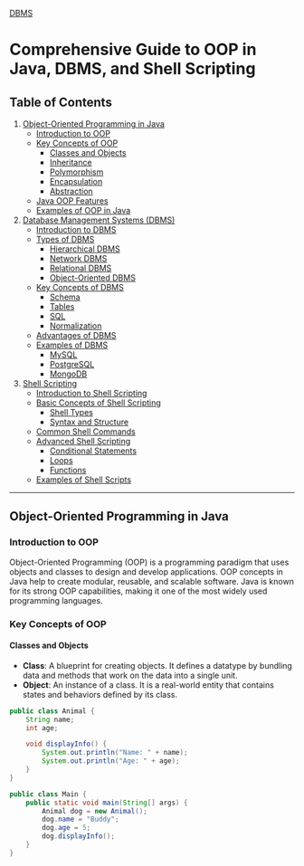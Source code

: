 [DBMS](DBMS/README.md)

# Comprehensive Guide to OOP in Java, DBMS, and Shell Scripting

## Table of Contents
1. [Object-Oriented Programming in Java](#object-oriented-programming-in-java)
    - [Introduction to OOP](#introduction-to-oop)
    - [Key Concepts of OOP](#key-concepts-of-oop)
        - [Classes and Objects](#classes-and-objects)
        - [Inheritance](#inheritance)
        - [Polymorphism](#polymorphism)
        - [Encapsulation](#encapsulation)
        - [Abstraction](#abstraction)
    - [Java OOP Features](#java-oop-features)
    - [Examples of OOP in Java](#examples-of-oop-in-java)
2. [Database Management Systems (DBMS)](#database-management-systems-dbms)
    - [Introduction to DBMS](#introduction-to-dbms)
    - [Types of DBMS](#types-of-dbms)
        - [Hierarchical DBMS](#hierarchical-dbms)
        - [Network DBMS](#network-dbms)
        - [Relational DBMS](#relational-dbms)
        - [Object-Oriented DBMS](#object-oriented-dbms)
    - [Key Concepts of DBMS](#key-concepts-of-dbms)
        - [Schema](#schema)
        - [Tables](#tables)
        - [SQL](#sql)
        - [Normalization](#normalization)
    - [Advantages of DBMS](#advantages-of-dbms)
    - [Examples of DBMS](#examples-of-dbms)
        - [MySQL](#mysql)
        - [PostgreSQL](#postgresql)
        - [MongoDB](#mongodb)
3. [Shell Scripting](#shell-scripting)
    - [Introduction to Shell Scripting](#introduction-to-shell-scripting)
    - [Basic Concepts of Shell Scripting](#basic-concepts-of-shell-scripting)
        - [Shell Types](#shell-types)
        - [Syntax and Structure](#syntax-and-structure)
    - [Common Shell Commands](#common-shell-commands)
    - [Advanced Shell Scripting](#advanced-shell-scripting)
        - [Conditional Statements](#conditional-statements)
        - [Loops](#loops)
        - [Functions](#functions)
    - [Examples of Shell Scripts](#examples-of-shell-scripts)

---

## Object-Oriented Programming in Java

### Introduction to OOP

Object-Oriented Programming (OOP) is a programming paradigm that uses objects and classes to design and develop applications. OOP concepts in Java help to create modular, reusable, and scalable software. Java is known for its strong OOP capabilities, making it one of the most widely used programming languages.

### Key Concepts of OOP

#### Classes and Objects

- **Class**: A blueprint for creating objects. It defines a datatype by bundling data and methods that work on the data into a single unit.
- **Object**: An instance of a class. It is a real-world entity that contains states and behaviors defined by its class.

```java
public class Animal {
    String name;
    int age;

    void displayInfo() {
        System.out.println("Name: " + name);
        System.out.println("Age: " + age);
    }
}

public class Main {
    public static void main(String[] args) {
        Animal dog = new Animal();
        dog.name = "Buddy";
        dog.age = 5;
        dog.displayInfo();
    }
}
